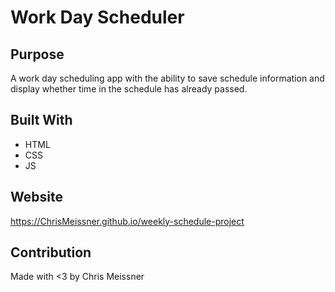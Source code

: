 # Work Day Scheduler

## Purpose
A work day scheduling app with the ability to save schedule information and display whether time in the schedule has already passed. 

## Built With
* HTML
* CSS
* JS

## Website
https://ChrisMeissner.github.io/weekly-schedule-project

## Contribution
Made with <3 by Chris Meissner
